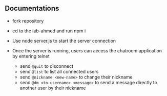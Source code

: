 
## Documentations


- fork repository
- cd to the lab-ahmed and run npm i
- Use node server.js to start the server connection
- Once the server is running, users can access the chatroom application by entering telnet <server ip address> <server port>


  *  send `@quit` to disconnect
  *  send `@list` to list all connected users
  *  send `@nickname <new-name>` to change their nickname
  * send `@dm <to-username> <message>` to send a message directly to another user by their nickname

